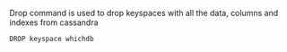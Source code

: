 Drop command is used to drop keyspaces with all the data, columns and indexes from cassandra

```sh
DROP keyspace whichdb
```